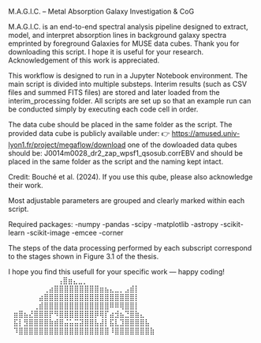M.A.G.I.C. – Metal Absorption Galaxy Investigation & CoG


M.A.G.I.C. is an end-to-end spectral analysis pipeline designed to extract, model, and interpret absorption lines in background galaxy spectra emprinted by foreground Galaxies for MUSE data cubes.
Thank you for downloading this script. I hope it is useful for your research.
Acknowledgement of this work is appreciated.

This workflow is designed to run in a Jupyter Notebook environment.
The main script is divided into multiple substeps. Interim results (such as CSV files and summed FITS files) are stored and later loaded from the interim_processing folder.
All scripts are set up so that an example run can be conducted simply by executing each code cell in order.

The data cube should be placed in the same folder as the script.
The provided data cube is publicly available under:
👉 https://amused.univ-lyon1.fr/project/megaflow/download
one of the dowloaded data qubes should be: 
J0014m0028_dr2_zap_wpsf1_qsosub.corrEBV and should be placed in the same folder as the script and the naming kept intact.

Credit: Bouché et al. (2024). If you use this qube, please also acknowledge their work.

Most adjustable parameters are grouped and clearly marked within each script.

Required packages:
	-numpy
	-pandas
	-scipy
	-matplotlib
	-astropy
	-scikit-learn
	-scikit-image
	-emcee
	-corner

The steps of the data processing performed by each subscript correspond to the stages shown in Figure 3.1 of the thesis.

I hope you find this usefull for your specific work — happy coding!      
⠀⠀⠀⠀⠀ ⠀⠀⠀    ⠀⢠⣿⣶⣄⣀⡀⠀⠀⠀⠀⠀⠀⠀⠀⠀⠀⠀⠀⠀⠀⠀  
⠀⠀⠀⠀⠀⠀⠀⢀⣴⣿⣿⣿⣿⣿⣿⣿⣿⣿⣶⣦⣄⣀⡀⣠⣾⡇⠀⠀⠀⠀  
⠀⠀⠀⠀⠀⠀⣴⣿⣿⣿⣿⣿⣿⣿⣿⣿⣿⣿⣿⣿⣿⣿⣿⣿⣿⡇⠀⠀⠀⠀  
⠀⠀⠀⠀⠀⢀⣾⣿⣿⣿⣿⣿⣿⣿⣿⣿⣿⣿⣿⣿⠿⠿⢿⣿⣿⡇⠀⠀⠀⠀  
⠀⣶⣿⣦⣜⣿⣿⣿⡟⠻⣿⣿⣿⣿⣿⣿⣿⡿⢿⡏⣴⣺⣦⣙⣿⣷⣄⠀⠀⠀  
⠀⣯⡇⣻⣿⣿⣿⣿⣷⣾⣿⣬⣥⣭⣽⣿⣿⣧⣼⡇⣯⣇⣹⣿⣿⣿⣿⣧⠀⠀  
⠀⠹⣿⣿⣿⣿⣿⣿⣿⣿⣿⣿⣿⣿⣿⣿⣿⣿⣿⣿⠸⣿⣿⣿⣿⣿⣿⣿⣷ 
